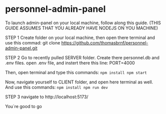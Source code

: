 # personnel-admin-panel
To launch admin-panel on your local machine, follow along this guide.
(THIS GUIDE ASSUMES THAT YOU ALREADY HAVE NODEJS ON YOU MACHINE)

STEP 1
Create folder on your local machine, then open there terminal and use this commad: 
git clone https://github.com/thomasbrnf/personnel-admin-panel.git

STEP 2
Go to recently pulled SERVER folder. Create there personnel.db and .env files.
open .env file, and instert there this line: 
PORT=4000

Then, open terminal and type this commands:
`npm install
npm start
`

Now, navigate yourself to CLIENT folder, and open here terminal as well.
And use this commands:
`npm install
npm run dev
`

STEP 3
navigate to http://localhost:5173/

You`re good to go


